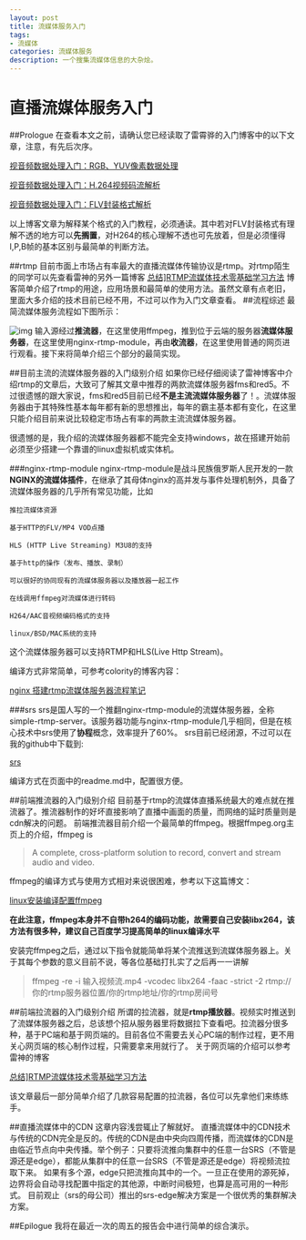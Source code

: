 ```yaml
---
layout: post
title: 流媒体服务入门
tags:
- 流媒体
categories: 流媒体服务
description: 一个搜集流媒体信息的大杂烩。
---
```


# 直播流媒体服务入门
##Prologue
在查看本文之前，请确认您已经读取了雷霄骅的入门博客中的以下文章，注意，有先后次序。

[视音频数据处理入门：RGB、YUV像素数据处理](http://blog.csdn.net/leixiaohua1020/article/details/50534150)

[视音频数据处理入门：H.264视频码流解析](http://blog.csdn.net/leixiaohua1020/article/details/50534369)

[视音频数据处理入门：FLV封装格式解析](http://blog.csdn.net/leixiaohua1020/article/details/50535082)



以上博客文章为解释某个格式的入门教程，必须通读。其中若对FLV封装格式有理解不透的地方可以**先搁置**，对H264的核心理解不透也可先放着，但是必须懂得I,P,B帧的基本区别与最简单的判断方法。

##rtmp
目前市面上市场占有率最大的直播流媒体传输协议是rtmp。对rtmp陌生的同学可以先查看雷神的另外一篇博客
[总结\]RTMP流媒体技术零基础学习方法](http://blog.csdn.net/leixiaohua1020/article/details/15814587)
博客简单介绍了rtmp的用途，应用场景和最简单的使用方法。虽然文章有点老旧，里面大多介绍的技术目前已经不用，不过可以作为入门文章查看。
##流程综述
最简流媒体服务流程如下图所示：

![img](https://godka.github.io/img/rtmp.jpg)
输入源经过**推流器**，在这里使用ffmpeg，推到位于云端的服务器**流媒体服务器**，在这里使用nginx-rtmp-module，再由**收流器**，在这里使用普通的网页进行观看。接下来将简单介绍三个部分的最简实现。

##目前主流的流媒体服务器的入门级别介绍
如果你已经仔细阅读了雷神博客中介绍rtmp的文章后，大致可了解其文章中推荐的两款流媒体服务器fms和red5。不过很遗憾的跟大家说，fms和red5目前已经**不是主流流媒体服务器**了！。流媒体服务器由于其特殊性基本每年都有新的思想推出，每年的霸主基本都有变化，在这里只能介绍目前来说比较稳定市场占有率的两款主流流媒体服务器。

很遗憾的是，我介绍的流媒体服务器都不能完全支持windows，故在搭建开始前必须至少搭建一个靠谱的linux虚拟机或实体机。

###nginx-rtmp-module
nginx-rtmp-module是战斗民族俄罗斯人民开发的一款**NGINX的流媒体插件**，在继承了其母体nginx的高并发与事件处理机制外，具备了流媒体服务器的几乎所有常见功能，比如

```
推拉流媒体资源

基于HTTP的FLV/MP4 VOD点播

HLS (HTTP Live Streaming) M3U8的支持

基于http的操作（发布、播放、录制）

可以很好的协同现有的流媒体服务器以及播放器一起工作

在线调用ffmpeg对流媒体进行转码

H264/AAC音视频编码格式的支持

linux/BSD/MAC系统的支持

```

这个流媒体服务器可以支持RTMP和HLS(Live Http Stream)。



编译方式非常简单，可参考colority的博客内容：

[nginx 搭建rtmp流媒体服务器流程笔记](http://blog.csdn.net/coloriy/article/details/51427041)



###srs
srs是国人写的一个推翻nginx-rtmp-module的流媒体服务器，全称simple-rtmp-server。该服务器功能与nginx-rtmp-module几乎相同，但是在核心技术中srs使用了**协程**概念，效率提升了60%。
srs目前已经闭源，不过可以在我的github中下载到:

[srs](https://github.com/godka/srs)

编译方式在页面中的readme.md中，配置很方便。

##前端推流器的入门级别介绍
目前基于rtmp的流媒体直播系统最大的难点就在推流器了。推流器制作的好坏直接影响了直播中画面的质量，而网络的延时质量则是cdn解决的问题。
前端推流器目前介绍一个最简单的ffmpeg。根据ffmpeg.org主页上的介绍，ffmpeg is 

> A complete, cross-platform solution to record, convert and stream audio and video.

ffmpeg的编译方式与使用方式相对来说很困难，参考以下这篇博文：

[linux安装编译配置ffmpeg](https://my.oschina.net/zhangjie830621/blog/469909)

**在此注意，ffmpeg本身并不自带h264的编码功能，故需要自己安装libx264，该方法有很多种，建议自己百度学习提高简单的linux编译水平**

安装完ffmpeg之后，通过以下指令就能简单将某个流推送到流媒体服务器上。关于其每个参数的意义目前不说，等各位基础打扎实了之后再一一讲解

> ffmpeg -re -i 输入视频流.mp4 -vcodec libx264 -faac -strict -2 rtmp://你的rtmp服务器位置/你的rtmp地址/你的rtmp房间号

##前端拉流器的入门级别介绍
所谓的拉流器，就是**rtmp播放器**。视频实时推送到了流媒体服务器之后，总该想个招从服务器里将数据拉下查看吧。拉流器分很多种，基于PC端和基于网页端的。目前各位不需要去关心PC端的制作过程，更不用关心网页端的核心制作过程，只需要拿来用就行了。
关于网页端的介绍可以参考雷神的博客

[总结\]RTMP流媒体技术零基础学习方法](http://blog.csdn.net/leixiaohua1020/article/details/15814587)

该文章最后一部分简单介绍了几款容易配置的拉流器，各位可以先拿他们来练练手。

##直播流媒体中的CDN
这章内容浅尝辄止了解就好。
直播流媒体中的CDN技术与传统的CDN完全是反的。传统的CDN是由中央向四周传播，而流媒体的CDN是由临近节点向中央传播。举个例子：只要将流推向集群中的任意一台SRS（不管是源还是edge），都能从集群中的任意一台SRS（不管是源还是edge）将视频流拉取下来。
如果有多个源，edge只把流推向其中的一个。一旦正在使用的源死掉，边界将会自动寻找配置中指定的其他源，中断时间极短，也算是高可用的一种形式。
目前观止（srs的母公司）推出的srs-edge解决方案是一个很优秀的集群解决方案。

##Epilogue
我将在最近一次的周五的报告会中进行简单的综合演示。